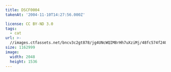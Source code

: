 ```yaml
---
title: DSCF0004
takenAt: '2004-11-10T14:27:56.000Z'

license: CC BY-ND 3.0
tags:
  - cat
url: >-
  //images.ctfassets.net/bncv3c2gt878/jg4UNcWQIM8rHh7uXziMj/48fc574f24044ddbed00eecbf9e1bc49/dscf0004_4560386734_o
size: 1162999
image:
  width: 2048
  height: 1536
---
```

